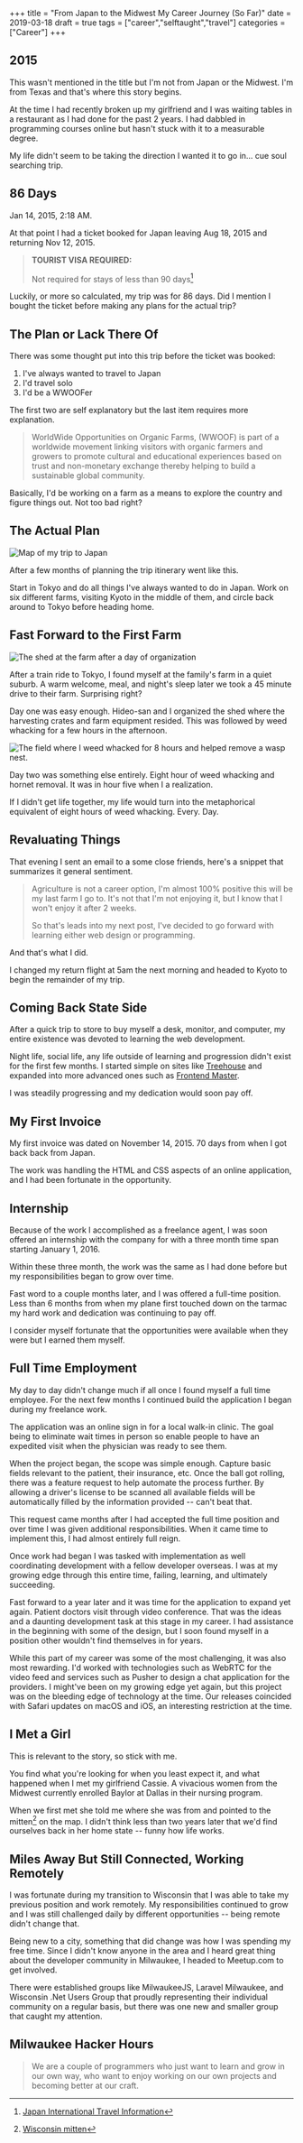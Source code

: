 +++
title = "From Japan to the Midwest My Career Journey (So Far)"
date = 2019-03-18
draft = true
tags = ["career","selftaught","travel"]
categories = ["Career"]
+++

## 2015

This wasn't mentioned in the title but I'm not from Japan or the Midwest. I'm from Texas and that's where this story begins.

At the time I had recently broken up my girlfriend and I was waiting tables in a restaurant as I had done for the past 2 years. I had dabbled in programming courses online but hasn't stuck with it to a measurable degree.

My life didn't seem to be taking the direction I wanted it to go in... cue soul searching trip.

## 86 Days

Jan 14, 2015, 2:18 AM.

At that point I had a ticket booked for Japan leaving Aug 18, 2015 and returning Nov 12, 2015.

> **TOURIST VISA REQUIRED:**
>
> Not required for stays of less than 90 days[^1]

Luckily, or more so calculated, my trip was for 86 days. Did I mention I bought the ticket before making any plans for the actual trip?

## The Plan or Lack There Of

There was some thought put into this trip before the ticket was booked:

1. I've always wanted to travel to Japan
1. I'd travel solo
1. I'd be a WWOOFer

The first two are self explanatory but the last item requires more explanation.

> WorldWide Opportunities on Organic Farms, (WWOOF) is part of a worldwide movement linking visitors with organic farmers and growers to promote cultural and educational experiences based on trust and non-monetary exchange thereby helping to build a sustainable global community.

Basically, I'd be working on a farm as a means to explore the country and figure things out. Not too bad right?

## The Actual Plan

![Map of my trip to Japan](/posts/2019/03/from-japan-to-the-midwest-my-career-journey-so-far-map.jpg#mid)

After a few months of planning the trip itinerary went like this.

Start in Tokyo and do all things I've always wanted to do in Japan. Work on six different farms, visiting Kyoto in the middle of them, and circle back around to Tokyo before heading home.

## Fast Forward to the First Farm

![The shed at the farm after a day of organization](/posts/2019/03/from-japan-to-the-midwest-my-career-journey-so-far-shed.jpg#float-right)

After a train ride to Tokyo, I found myself at the family's farm in a quiet suburb. A warm welcome, meal, and night's sleep later we took a 45 minute drive to their farm. Surprising right?

Day one was easy enough. Hideo-san and I organized the shed where the harvesting crates and farm equipment resided. This was followed by weed whacking for a few hours in the afternoon.

![The field where I weed whacked for 8 hours and helped remove a wasp nest.](/posts/2019/03/from-japan-to-the-midwest-my-career-journey-so-far-farm.jpg#float-right)

Day two was something else entirely. Eight hour of weed whacking and hornet removal. It was in hour five when I a realization.

If I didn't get life together, my life would turn into the metaphorical equivalent of eight hours of weed whacking. Every. Day.

## Revaluating Things

That evening I sent an email to a some close friends, here's a snippet that summarizes it general sentiment.

> Agriculture is not a career option, I'm almost 100% positive this will be my last farm I go to. It's not that I'm not enjoying it, but I know that I won't enjoy it after 2 weeks.
>
> So that's leads into my next post, I've decided to go forward with learning either web design or programming.

And that's what I did.

I changed my return flight at 5am the next morning and headed to Kyoto to begin the remainder of my trip.

<!-- Talk about Mt. Fuji? -->

## Coming Back State Side

After a quick trip to store to buy myself a desk, monitor, and computer, my entire existence was devoted to learning the web development.

Night life, social life, any life outside of learning and progression didn't exist for the first few months. I started simple on sites like [Treehouse](https://teamtreehouse.com/) and expanded into more advanced ones such as [Frontend Master](https://frontendmasters.com/).

I was steadily progressing and my dedication would soon pay off.

## My First Invoice

My first invoice was dated on November 14, 2015. 70 days from when I got back back from Japan.

The work was handling the HTML and CSS aspects of an online application, and I had been fortunate in the opportunity.

## Internship

Because of the work I accomplished as a freelance agent, I was soon offered an internship with the company for with a three month time span starting January 1, 2016.

Within these three month, the work was the same as I had done before but my responsibilities began to grow over time.

Fast word to a couple months later, and I was offered a full-time position. Less than 6 months from when my plane first touched down on the tarmac my hard work and dedication was continuing to pay off.

I consider myself fortunate that the opportunities were available when they were but I earned them myself.

## Full Time Employment

My day to day didn't change much if all once I found myself a full time employee. For the next few months I continued build the application I began during my freelance work.

The application was an online sign in for a local walk-in clinic. The goal being to eliminate wait times in person so enable people to have an expedited visit when the physician was ready to see them.

When the project began, the scope was simple enough. Capture basic fields relevant to the patient, their insurance, etc. Once the ball got rolling, there was a feature request to help automate the process further. By allowing a driver's license to be scanned all available fields will be automatically filled by the information provided -- can't beat that.

This request came months after I had accepted the full time position and over time I was given additional responsibilities. When it came time to implement this, I had almost entirely full reign.

Once work had began I was tasked with implementation as well coordinating development with a fellow developer overseas. I was at my growing edge through this entire time, failing, learning, and ultimately succeeding.

Fast forward to a year later and it was time for the application to expand yet again. Patient doctors visit through video conference. That was the ideas and a daunting development task at this stage in my career. I had assistance in the beginning with some of the design, but I soon found myself in a position other wouldn't find themselves in for years.

While this part of my career was some of the most challenging, it was also most rewarding. I'd worked with technologies such as WebRTC for the video feed and services such as Pusher to design a chat application for the providers. I might've been on my growing edge yet again, but this project was on the bleeding edge of technology at the time. Our releases coincided with Safari updates on macOS and iOS, an interesting restriction at the time.

## I Met a Girl

This is relevant to the story, so stick with me.

You find what you're looking for when you least expect it, and what happened when I met my girlfriend Cassie. A vivacious women from the Midwest currently enrolled Baylor at Dallas in their nursing program.

When we first met she told me where she was from and pointed to the mitten[^2] on the map. I didn't think less than two years later that we'd find ourselves back in her home state -- funny how life works.

## Miles Away But Still Connected, Working Remotely

I was fortunate during my transition to Wisconsin that I was able to take my previous position and work remotely. My responsibilities continued to grow and I was still challenged daily by different opportunities -- being remote didn't change that.

Being new to a city, something that did change was how I was spending my free time. Since I didn't know anyone in the area and I heard great thing about the developer community in Milwaukee, I headed to Meetup.com to get involved.

There were established groups like MilwaukeeJS, Laravel Milwaukee, and Wisconsin .Net Users Group that proudly representing their individual community on a regular basis, but there was one new and smaller group that caught my attention.

## Milwaukee Hacker Hours

> We are a couple of programmers who just want to learn and grow in our own way, who want to enjoy working on our own projects and becoming better at our craft.

<!-- Hacker hours -->
<!-- Eddie -->
<!-- Centare -->

[^1]: [Japan International Travel Information](https://travel.state.gov/content/travel/en/international-travel/International-Travel-Country-Information-Pages/Japan.html)
[^2]: [Wisconsin mitten](https://www.google.com/search?client=firefox-b-1-d&q=wisconsin+mitten)
